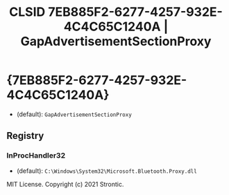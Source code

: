 ﻿---
title: "CLSID 7EB885F2-6277-4257-932E-4C4C65C1240A | GapAdvertisementSectionProxy"
excerpt: What is COM-Object CLSID 7EB885F2-6277-4257-932E-4C4C65C1240A?
---

# {7EB885F2-6277-4257-932E-4C4C65C1240A}

* (default): `GapAdvertisementSectionProxy`

## Registry


### InProcHandler32

* (default): `C:\Windows\System32\Microsoft.Bluetooth.Proxy.dll`

MIT License. Copyright (c) 2021 Strontic.


